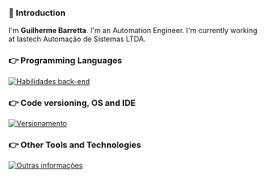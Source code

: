 ### 👋 Introduction
<!--<img align='right' src='' width='200"'>-->
I'm **Guilherme Barretta**. I'm an Automation Engineer. I'm currently working at Iastech Automação de Sistemas LTDA.

### 👉 Programming Languages
[![Habilidades back-end](https://skillicons.dev/icons?i=c,cpp,cs,postgres,lua,python
)](https://skillicons.dev)

### 👉 Code versioning, OS and IDE
[![Versionamento](https://skillicons.dev/icons?i=git,github,linux&perline=3
)](https://skillicons.dev)

### 👉 Other Tools and Technologies
[![Outras informações](https://skillicons.dev/icons?i=arduino,matlab,godot
)](https://skillicons.dev)

